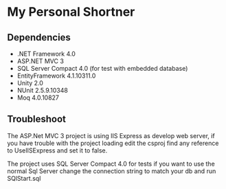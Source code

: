My Personal Shortner
====================

Dependencies
------------
* .NET Framework 4.0
* ASP.NET MVC 3
* SQL Server Compact 4.0 (for test with embedded database)
* EntityFramework 4.1.10311.0
* Unity 2.0
* NUnit 2.5.9.10348
* Moq 4.0.10827

Troubleshoot
------------
The ASP.Net MVC 3 project is using IIS Express as develop web server, if you have trouble with the project loading edit the csproj find any reference to UseIISExpress and set it to false.

The project uses SQL Server Compact 4.0 for tests if you want to use the normal Sql Server change the connection string to match your db and run SQlStart.sql